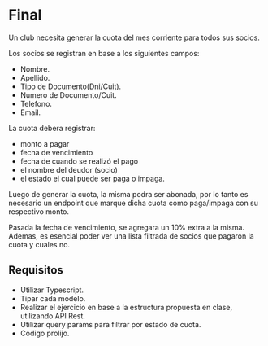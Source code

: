 # Final

Un club necesita generar la cuota del mes corriente para todos sus socios.

Los socios se registran en base a los siguientes campos:
- Nombre.
- Apellido.
- Tipo de Documento(Dni/Cuit).
- Numero de Documento/Cuit.
- Telefono.
- Email.

La cuota debera registrar:
- monto a pagar
- fecha de vencimiento
- fecha de cuando se realizó el pago
- el nombre del deudor (socio) 
- el estado el cual puede ser paga o impaga.


Luego de generar la cuota, la misma podra ser abonada, por lo tanto es necesario un endpoint que marque dicha cuota como paga/impaga con su respectivo monto.

Pasada la fecha de vencimiento, se agregara un 10% extra a la misma.
Ademas, es esencial poder ver una lista filtrada de socios que pagaron la cuota y cuales no.

## Requisitos

- Utilizar Typescript.
- Tipar cada modelo.
- Realizar el ejercicio en base a la estructura propuesta en clase, utilizando API Rest.
- Utilizar query params para filtrar por estado de cuota.
- Codigo prolijo.

